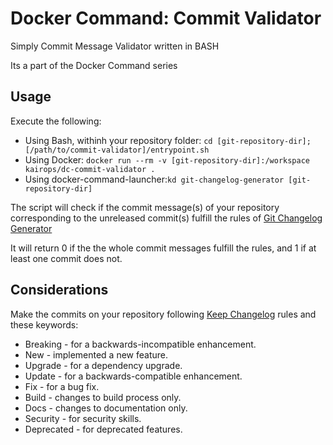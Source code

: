 # Docker Command: Commit Validator

Simply Commit Message Validator written in BASH

Its a part of the Docker Command series

## Usage

Execute the following:

- Using Bash, withinh your repository folder: `cd [git-repository-dir]; [/path/to/commit-validator]/entrypoint.sh`
- Using Docker: `docker run --rm -v [git-repository-dir]:/workspace kairops/dc-commit-validator .`
- Using docker-command-launcher:`kd git-changelog-generator [git-repository-dir]`

The script will check if the commit message(s) of your repository corresponding to the unreleased commit(s) fulfill the rules of [Git Changelog Generator](https://github.com/kairops/dc-git-changelog-generator)

It will return 0 if the the whole commit messages fulfill the rules, and 1 if at least one commit does not.

## Considerations

Make the commits on your repository following [Keep Changelog](https://keepachangelog.com/en/1.0.0/) rules and these keywords:

- Breaking - for a backwards-incompatible enhancement.
- New - implemented a new feature.
- Upgrade - for a dependency upgrade.
- Update - for a backwards-compatible enhancement.
- Fix - for a bug fix.
- Build - changes to build process only.
- Docs - changes to documentation only.
- Security - for security skills.
- Deprecated - for deprecated features.
